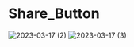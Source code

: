 # Share_Button
 
![2023-03-17 (2)](https://user-images.githubusercontent.com/111579457/225907869-e34680bc-bc39-44f8-9628-1d7f6fce16ee.png)
![2023-03-17 (3)](https://user-images.githubusercontent.com/111579457/225907875-93336005-4a2a-4b25-a3b6-e6c1e214cef2.png)

